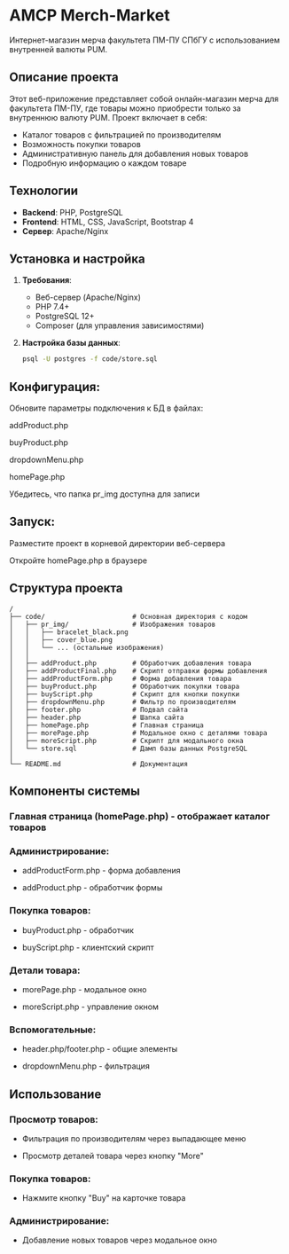 # AMCP Merch-Market

Интернет-магазин мерча факультета ПМ-ПУ СПбГУ с использованием внутренней валюты PUM.

## Описание проекта

Этот веб-приложение представляет собой онлайн-магазин мерча для факультета ПМ-ПУ, где товары можно приобрести только за внутреннюю валюту PUM. Проект включает в себя:

- Каталог товаров с фильтрацией по производителям
- Возможность покупки товаров
- Административную панель для добавления новых товаров
- Подробную информацию о каждом товаре

## Технологии

- **Backend**: PHP, PostgreSQL
- **Frontend**: HTML, CSS, JavaScript, Bootstrap 4
- **Сервер**: Apache/Nginx

## Установка и настройка

1. **Требования**:
   - Веб-сервер (Apache/Nginx)
   - PHP 7.4+
   - PostgreSQL 12+
   - Composer (для управления зависимостями)

2. **Настройка базы данных**:
   ```bash
   psql -U postgres -f code/store.sql
   ```
   
## Конфигурация:

Обновите параметры подключения к БД в файлах:

addProduct.php

buyProduct.php

dropdownMenu.php

homePage.php

Убедитесь, что папка pr_img доступна для записи

## Запуск:

Разместите проект в корневой директории веб-сервера

Откройте homePage.php в браузере

## Структура проекта

```
/
├── code/                      # Основная директория с кодом
│   ├── pr_img/                # Изображения товаров
│   │   ├── bracelet_black.png
│   │   ├── cover_blue.png
│   │   └── ... (остальные изображения)
│   │
│   ├── addProduct.php         # Обработчик добавления товара
│   ├── addProductFinal.php    # Скрипт отправки формы добавления
│   ├── addProductForm.php     # Форма добавления товара
│   ├── buyProduct.php         # Обработчик покупки товара
│   ├── buyScript.php          # Скрипт для кнопки покупки
│   ├── dropdownMenu.php       # Фильтр по производителям
│   ├── footer.php             # Подвал сайта
│   ├── header.php             # Шапка сайта
│   ├── homePage.php           # Главная страница
│   ├── morePage.php           # Модальное окно с деталями товара
│   ├── moreScript.php         # Скрипт для модального окна
│   └── store.sql              # Дамп базы данных PostgreSQL
│
└── README.md                  # Документация
```
## Компоненты системы
### Главная страница (homePage.php) - отображает каталог товаров

### Администрирование:

- addProductForm.php - форма добавления

- addProduct.php - обработчик формы

### Покупка товаров:

- buyProduct.php - обработчик

- buyScript.php - клиентский скрипт

### Детали товара:

- morePage.php - модальное окно

- moreScript.php - управление окном

### Вспомогательные:

- header.php/footer.php - общие элементы

- dropdownMenu.php - фильтрация

## Использование
### Просмотр товаров:

- Фильтрация по производителям через выпадающее меню

- Просмотр деталей товара через кнопку "More"

### Покупка товаров:

- Нажмите кнопку "Buy" на карточке товара

### Администрирование:

- Добавление новых товаров через модальное окно
